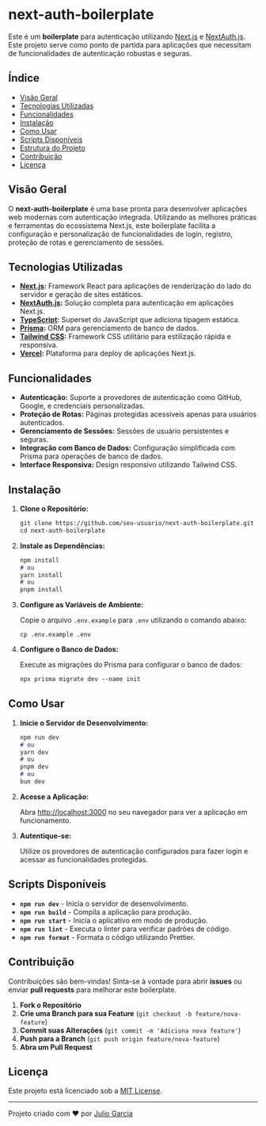 # next-auth-boilerplate

Este é um **boilerplate** para autenticação utilizando [Next.js](https://nextjs.org/) e [NextAuth.js](https://next-auth.js.org/). Este projeto serve como ponto de partida para aplicações que necessitam de funcionalidades de autenticação robustas e seguras.

## Índice

- [Visão Geral](#visão-geral)
- [Tecnologias Utilizadas](#tecnologias-utilizadas)
- [Funcionalidades](#funcionalidades)
- [Instalação](#instalação)
- [Como Usar](#como-usar)
- [Scripts Disponíveis](#scripts-disponíveis)
- [Estrutura do Projeto](#estrutura-do-projeto)
- [Contribuição](#contribuição)
- [Licença](#licença)

## Visão Geral

O **next-auth-boilerplate** é uma base pronta para desenvolver aplicações web modernas com autenticação integrada. Utilizando as melhores práticas e ferramentas do ecossistema Next.js, este boilerplate facilita a configuração e personalização de funcionalidades de login, registro, proteção de rotas e gerenciamento de sessões.

## Tecnologias Utilizadas

- **[Next.js](https://nextjs.org/):** Framework React para aplicações de renderização do lado do servidor e geração de sites estáticos.
- **[NextAuth.js](https://next-auth.js.org/):** Solução completa para autenticação em aplicações Next.js.
- **[TypeScript](https://www.typescriptlang.org/):** Superset do JavaScript que adiciona tipagem estática.
- **[Prisma](https://www.prisma.io/):** ORM para gerenciamento de banco de dados.
- **[Tailwind CSS](https://tailwindcss.com/):** Framework CSS utilitário para estilização rápida e responsiva.
- **[Vercel](https://vercel.com/):** Plataforma para deploy de aplicações Next.js.

## Funcionalidades

- **Autenticação:** Suporte a provedores de autenticação como GitHub, Google, e credenciais personalizadas.
- **Proteção de Rotas:** Páginas protegidas acessíveis apenas para usuários autenticados.
- **Gerenciamento de Sessões:** Sessões de usuário persistentes e seguras.
- **Integração com Banco de Dados:** Configuração simplificada com Prisma para operações de banco de dados.
- **Interface Responsiva:** Design responsivo utilizando Tailwind CSS.

## Instalação

1. **Clone o Repositório:**

   ```bash:/README.md
   git clone https://github.com/seu-usuario/next-auth-boilerplate.git
   cd next-auth-boilerplate
   ```

2. **Instale as Dependências:**

   ```bash:/README.md
   npm install
   # ou
   yarn install
   # ou
   pnpm install
   ```

3. **Configure as Variáveis de Ambiente:**

   Copie o arquivo `.env.example` para `.env` utilizando o comando abaixo:

   `cp .env.example .env`

4. **Configure o Banco de Dados:**

   Execute as migrações do Prisma para configurar o banco de dados:

   ```bash:/README.md
   npx prisma migrate dev --name init
   ```

## Como Usar

1. **Inicie o Servidor de Desenvolvimento:**

   ```bash:/README.md
   npm run dev
   # ou
   yarn dev
   # ou
   pnpm dev
   # ou
   bun dev
   ```

2. **Acesse a Aplicação:**

   Abra [http://localhost:3000](http://localhost:3000) no seu navegador para ver a aplicação em funcionamento.

3. **Autentique-se:**

   Utilize os provedores de autenticação configurados para fazer login e acessar as funcionalidades protegidas.

## Scripts Disponíveis

- **`npm run dev`** - Inicia o servidor de desenvolvimento.
- **`npm run build`** - Compila a aplicação para produção.
- **`npm run start`** - Inicia o aplicativo em modo de produção.
- **`npm run lint`** - Executa o linter para verificar padrões de código.
- **`npm run format`** - Formata o código utilizando Prettier.

## Contribuição

Contribuições são bem-vindas! Sinta-se à vontade para abrir **issues** ou enviar **pull requests** para melhorar este boilerplate.

1. **Fork o Repositório**
2. **Crie uma Branch para sua Feature** (`git checkout -b feature/nova-feature`)
3. **Commit suas Alterações** (`git commit -m 'Adiciona nova feature'`)
4. **Push para a Branch** (`git push origin feature/nova-feature`)
5. **Abra um Pull Request**

## Licença

Este projeto está licenciado sob a [MIT License](./LICENSE).

---

Projeto criado com ❤️ por [Julio Garcia](https://github.com/jsgarcia-dev)
